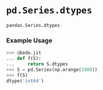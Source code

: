 # `pd.Series.dtypes`

`pandas.Series.dtypes`

### Example Usage

```py
>>> @bodo.jit
... def f(S):
...     return S.dtypes
>>> S = pd.Series(np.arange(1000))
>>> f(S)
dtype('int64')
```
